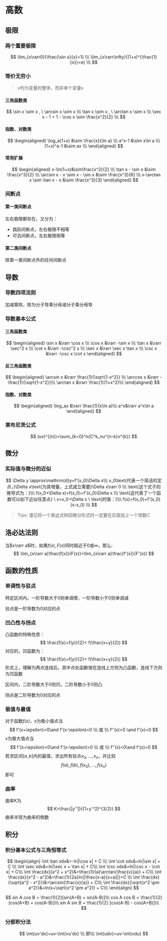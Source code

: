 # 高数

## 极限

### 两个重要极限

$$
\lim_{x\rarr0}{\frac{\sin x}{x}=1} \\\
\lim_{x\rarr\infty}{(1+x)^{\frac{1}{x}}=e} \\\
$$

### 等价无穷小

> x均为变量的整体，而非单个变量x

#### 三角函数类

$$
\sin x \sim x  , \ \arcsin x \sim x \\\
\tan x \sim x , \ \arctan x \sim x \\\
\sec x - 1 = 1 - \cos x \sim \frac{x^2}{2} \\\
$$

#### 指数、对数类

$$
\begin{aligned}
\log_a(1+x) &\sim \frac{x}{\ln a} \\\
a^x-1 &\sim x\ln a \\\
(1+x)^a-1 &\sim ax \\\
\end{aligned}
$$

#### 常用扩展

$$
\begin{aligned}
x-\ln(1+x)&\sim\frac{x^2}{2} \\\
\tan x - \sin x &\sim \frac{x^3}{2} \\\
\arcsin x - x \sim x - \sin x &\sim \frac{x^3}{6} \\\
x-\arctan x \sim \tan x - x &\sim \frac{x^3}{3}
\end{aligned}
$$



### 间断点

#### 第一类间断点

左右极限都存在，又分为：

- 跳跃间断点，左右极限不相等
- 可去间断点，左右极限相等

#### 第二类间断点

除第一类间断点外的任何间断点

## 导数

### 导数四项法则

加减乘除，除为分子导乘分母减分子乘分母导

### 导数基本公式 

#### 三角函数类

$$
\begin{aligned}
\sin x &\rarr \cos x \\\
\cos x &\rarr -\sin x \\\
\tan x &\rarr \sec^2 x \\\
\cot x &\rarr -\csc^2 x \\\
\sec x &\rarr \sec x \tan x \\\
\csc x &\rarr -\csc x \cot x
\end{aligned}
$$

#### 反三角函数类

$$
\begin{aligned}
\arcsin x &\rarr \frac{1}{\sqrt{1-x^2}} \\\
\arccos x &\rarr -\frac{1}{\sqrt{1-x^2}}\\\
\arctan x &\rarr \frac{1}{1+x^2}\\\
\end{aligned}
$$

#### 指数、对数类

$$
\begin{aligned}
\log_ax &\rarr \frac{1}{x\ln a}\\\
a^x&\rarr a^x\ln a
\end{aligned}
$$



### 莱布尼茨公式

$$
(uv)^{(n)}=\sum_{k=0}^n{C^k_nu^{n-k}v^{k}}
$$

 ## 微分

### 实际值与微分的近似

$$
\Delta y \approx\mathrm{d}y=f'(x_0)\Delta x\\\
x_0\text{代表一个简洁的定点，}\Delta x\text{为其增量，上式成立需要}\Delta x\rarr 0 \\\
\text{这个式子的推导式为：}\\\
f(x_0+\Delta x)=f(x_0)+f'(x_0)\Delta x \\\
\text{这代表了一个函数可以如下近似任意点} \ x=x_0+\Delta x \ \text{的值：}\\\
f(x)=f(x_0)+f'(x_0)(x-x_0) \\\
$$

> Tips: 谨记将一个表达式转回微分形式时一定要在后面加上一个常数C

## 洛必达法则

当$x\rarr a$时，如果$f(x),F(x)$同时趋近于$0$或$\infty$，那么:
$$
\lim_{x\rarr a}\frac{f(x)}{F(x)}=\lim_{x\rarr a}\frac{f'(x)}{F'(x)}
$$

## 函数的性质

### 单调性与驻点

特定区间内，一阶导数大于0则单调增，一阶导数小于0则单调减

驻点是一阶导数为0对应的点

### 凹凸性与拐点

凸函数的特殊性质：
$$
\frac{f(x)+f(y)}{2}< f(\frac{x+y}{2})
$$
对应的，凹函数为：
$$
\frac{f(x)+f(y)}{2}> f(\frac{x+y}{2})
$$
形式上，理解为两点连线后，其中点处函数值在连线上方则为凸函数，连线下方则为凹函数

区间内，二阶导数大于0则凹，二阶导数小于0则凸

拐点是二阶导数为0对应的点

### 极值与最值

对于函数$f(x)$，x为极小值点当
$$
f'(x+\epsilon)>0\and f'(x-\epsilon)<0 \\\
或 \\\
f''(x)>0 \and f'(x)=0
$$
x为极大值点当
$$
f'(x+\epsilon)<0\and f'(x-\epsilon)>0 \\\
或 \\\
f''(x)<0\and f'(x)=0
$$
若求区间$[a,b]$内的最值，求出所有驻点$x_0,...,x_n$，并比较
$$
f(a),f(b),f(x_0),...,f(x_n)
$$
即可

### 曲率

曲率K为
$$
K=\frac{|y''|}{(1+y'^2)^{3/2}}
$$
曲率半径为曲率的倒数

## 积分

### 积分基本公式与三角恒等式

$$
\begin{align}
\int \tan xdx&=-ln|\cos x| + C \\\
\int \cot xdx&=ln|\sin x| + C \\\
\int \sec xdx&=ln|\sec x + \tan x| + C\\\
\int \csc xdx&=ln|\csc x - \cot x| + C\\\
\int \frac{dx}{a^2 + x^2}&=\frac{1}{a}\arctan{\frac{x}{a}} + C\\\
\int \frac{dx}{x^2 - a^2}&=\frac{1}{2a}ln{|\frac{x-a}{x+a}|}+C \\\
\int \frac{dx}{\sqrt{a^2 - x^2}}&=\arcsin{\frac{x}{a}} + C\\\
\int \frac{dx}{\sqrt{x^2 \pm a^2}}&=ln(x+\sqrt{x^2 \pm a^2}) + C\\\
\end{align}
$$

$$
sin A cos B = \frac{1}{2}[sin(A+B) + sin(A-B)]\\\
cos A cos B = \frac{1}{2} [cos(A+B) + cos(A-B)]\\\
sin A sin B = \frac{1}{2} [cos(A-B) - cos(A+B)]\\\
$$

### 分部积分法

$$
\int{uv'dx}=uv-\int{vu'dx} \\\
即\\\
\int{udv}=uv-\int{vdu}
$$

